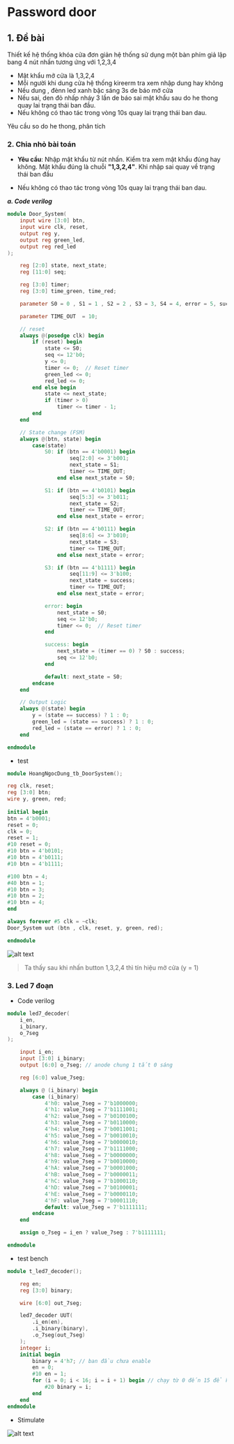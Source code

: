 # Password door

## 1. Đề bài 
Thiết kế hệ thống khóa cửa đơn giản hệ thống sử dụng một bàn phím giả lập bang 4 nút nhấn tương ứng với 1,2,3,4

- Mật khẩu mở cửa là 1,3,2,4
- Mỗi người khi dung cửa hệ thống kireerm tra xem nhập dung hay không 
- Nếu dung , đènn led xanh bậc sáng 3s de báo mở cửa
- Nếu sai, den đỏ nhấp nháy 3 lần de báo sai mật khẩu sau do he thong quay lai trạng thái ban đầu.
- Nếu không có thao tác trong vòng 10s quay lai trạng thái ban dau. 

Yêu cầu so do he thong, phân tích 

### 2. Chia nhỏ bài toán 
- **Yêu cầu**: Nhập mật khẩu từ nút nhấn. Kiểm tra xem mật khẩu đúng hay không. Mật khẩu đúng là chuỗi **"1,3,2,4"**. Khi nhập sai quay về trạng thái ban đầu 

- Nếu không có thao tác trong vòng 10s quay lai trạng thái ban dau.


***a. Code verilog***

```v
module Door_System(
    input wire [3:0] btn,
    input wire clk, reset,
    output reg y,
    output reg green_led,  
    output reg red_led  
);

    reg [2:0] state, next_state; 
    reg [11:0] seq; 

    reg [3:0] timer; 
    reg [3:0] time_green, time_red; 

    parameter S0 = 0 , S1 = 1 , S2 = 2 , S3 = 3, S4 = 4, error = 5, success = 6;

    parameter TIME_OUT  = 10;  

    // reset 
    always @(posedge clk) begin
        if (reset) begin
            state <= S0;
            seq <= 12'b0;
            y <= 0;
            timer <= 0;  // Reset timer
            green_led <= 0;
            red_led <= 0;
        end else begin
            state <= next_state;
            if (timer > 0)  
                timer <= timer - 1;  
        end
    end

    // State change (FSM)
    always @(btn, state) begin
        case(state)
            S0: if (btn == 4'b0001) begin
                    seq[2:0] <= 3'b001;  
                    next_state = S1;
                    timer <= TIME_OUT;  
                end else next_state = S0;

            S1: if (btn == 4'b0101) begin
                    seq[5:3] <= 3'b011;  
                    next_state = S2;
                    timer <= TIME_OUT;  
                end else next_state = error;

            S2: if (btn == 4'b0111) begin 
                    seq[8:6] <= 3'b010;  
                    next_state = S3;
                    timer <= TIME_OUT;  
                end else next_state = error;

            S3: if (btn == 4'b1111) begin 
                    seq[11:9] <= 3'b100;  
                    next_state = success;
                    timer <= TIME_OUT;  
                end else next_state = error;

            error: begin
                next_state = S0;
                seq <= 12'b0;  
                timer <= 0;  // Reset timer
            end

            success: begin
                next_state = (timer == 0) ? S0 : success;  
                seq <= 12'b0;  
            end

            default: next_state = S0;
        endcase
    end

    // Output Logic
    always @(state) begin
        y = (state == success) ? 1 : 0;
        green_led = (state == success) ? 1 : 0;  
        red_led = (state == error) ? 1 : 0;  
    end

endmodule  
```
- test

```v
module HoangNgocDung_tb_DoorSystem();

reg clk, reset;
reg [3:0] btn;
wire y, green, red;
    
initial begin
btn = 4'b0001;
reset = 0;
clk = 0;
reset = 1;
#10 reset = 0;
#10 btn = 4'b0101;
#10 btn = 4'b0111;
#10 btn = 4'b1111;

#100 btn = 4;
#40 btn = 1;
#10 btn = 3;
#10 btn = 2;
#10 btn = 4;
end

always forever #5 clk = ~clk; 
Door_System uut (btn , clk, reset, y, green, red);

endmodule
```


![alt text](img/password_notled.png)

> Ta thấy sau khi nhấn button 1,3,2,4 thì tín hiệu mở cửa (y = 1)

### 3. Led 7 đoạn 

- Code verilog 

```v
module led7_decoder(
    i_en,
    i_binary,
    o_7seg
);

    input i_en;
    input [3:0] i_binary;
    output [6:0] o_7seg; // anode chung 1 tắt 0 sáng 

    reg [6:0] value_7seg;

    always @ (i_binary) begin
        case (i_binary)
            4'h0: value_7seg = 7'b1000000;
            4'h1: value_7seg = 7'b1111001;
            4'h2: value_7seg = 7'b0100100;
            4'h3: value_7seg = 7'b0110000;
            4'h4: value_7seg = 7'b0011001;
            4'h5: value_7seg = 7'b0010010;
            4'h6: value_7seg = 7'b0000010;
            4'h7: value_7seg = 7'b1111000;
            4'h8: value_7seg = 7'b0000000;
            4'h9: value_7seg = 7'b0010000;
            4'hA: value_7seg = 7'b0001000;
            4'hB: value_7seg = 7'b0000011;
            4'hC: value_7seg = 7'b1000110;
            4'hD: value_7seg = 7'b0100001;
            4'hE: value_7seg = 7'b0000110;
            4'hF: value_7seg = 7'b0001110;
            default: value_7seg = 7'b1111111;
        endcase
    end

    assign o_7seg = i_en ? value_7seg : 7'b1111111;

endmodule
```
- test bench

```v
module t_led7_decoder();

    reg en;
    reg [3:0] binary;

    wire [6:0] out_7seg;

    led7_decoder UUT(
        .i_en(en),
        .i_binary(binary),
        .o_7seg(out_7seg)
    );
    integer i;
    initial begin
        binary = 4'h7; // ban đầu chưa enable
        en = 0;
        #10 en = 1;
        for (i = 0; i < 16; i = i + 1) begin // chạy từ 0 đến 15 để kiểm tra
            #20 binary = i;
        end
    end
endmodule

```

- Stimulate 

![alt text](img/led7.png)


